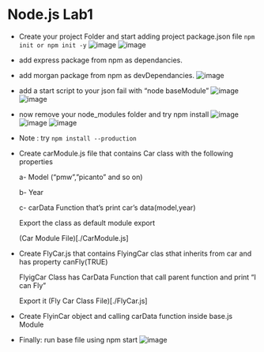 
# Node.js Lab1


- Create your project Folder and start adding project package.json file
``npm init or npm init -y``
![image](https://user-images.githubusercontent.com/101140331/230519087-53d3da04-9aa4-44ca-a7e5-1181acb7e9a6.png)
![image](https://user-images.githubusercontent.com/101140331/230519100-a367302d-dfd6-4ceb-b37e-25a34ade9d54.png)

- add express package from npm as dependancies.
- add morgan package from npm as devDependancies.
![image](https://user-images.githubusercontent.com/101140331/230519112-166b1084-6d7e-4822-9758-293a5f247cb2.png)

- add a start script to your json fail with “node baseModule”
![image](https://user-images.githubusercontent.com/101140331/230519120-1aae8ee7-4d22-4e42-b17d-9d95a56cfe28.png)
![image](https://user-images.githubusercontent.com/101140331/230519132-dfff4223-0101-47f9-95d6-a9d9195ec8df.png)

- now remove your node_modules folder and try npm install
![image](https://user-images.githubusercontent.com/101140331/230519155-414ffd68-026b-41d4-ad89-29e26c023272.png)
![image](https://user-images.githubusercontent.com/101140331/230519169-29738a97-35cd-4bcc-a187-d4f9cf7a7795.png)
![image](https://user-images.githubusercontent.com/101140331/230519176-04c50ec5-520f-4f33-8839-91769d57466f.png)

- Note : try ``npm install --production``
- Create carModule.js file that contains Car class with the following properties

    a- Model (“pmw”,”picanto” and so on)

    b- Year

    c- carData Function that’s print car’s data(model,year)

    Export the class as default module export
    
    (Car Module File)[./CarModule.js]

- Create FlyCar.js that contains FlyingCar clas sthat inherits from car and has property canFly(TRUE)

    FlyigCar Class has CarData Function that call parent function and print “I can Fly”

    Export it
    (Fly Car Class File)[./FlyCar.js]

- Create FlyinCar object and calling carData function inside base.js Module

- Finally: run base file using npm start
![image](https://user-images.githubusercontent.com/101140331/230519193-d47fbe8f-8341-46a6-b5ff-2069e1a2c5d0.png)

